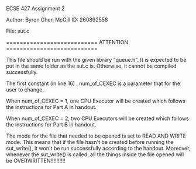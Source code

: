 ECSE 427 Assignment 2

Author: Byron Chen
McGill ID: 260892558

File: sut.c

=========================== ATTENTION =========================== 

This file should be run with the given library "queue.h". It is expected to be put in the same folder as the sut.c is. Otherwise, it cannot be compiled successfully.

The first constant (in line 16) , num_of_CEXEC is a parameter that for the user to change.

When num_of_CEXEC  = 1, one CPU Executor will be created which follows the instructions for Part A in handout.

When num_of_CEXEC  = 2, two CPU Executors will be created which follows the instructions for Part B in handout.

The mode for the file that needed to be opened is set to READ AND WRITE mode. This means that if the file hasn't be created before running the sut_write(), it won't be run successfully according to the handout. 
Moreover, whenever the sut_write() is called, all the things inside the file opened will be OVERWRITTEN!!!!!!!!!!
